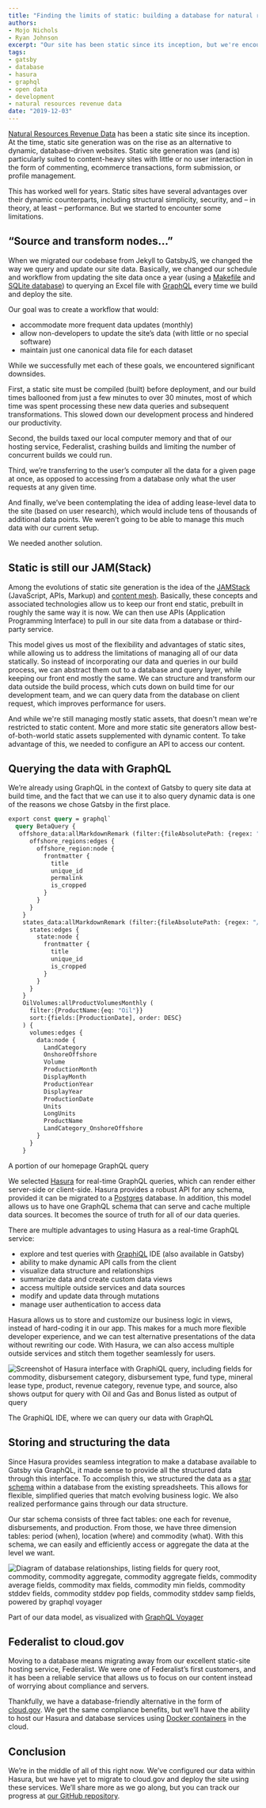 ```yaml
---
title: "Finding the limits of static: building a database for natural resources revenue data"
authors:
- Mojo Nichols
- Ryan Johnson
excerpt: "Our site has been static since its inception, but we're encountering some of the limitations of a fully static site. In this post, we track our progress toward building a database for Natural Resources Revenue Data."
tags:
- gatsby
- database
- hasura
- graphql
- open data
- development
- natural resources revenue data
date: "2019-12-03"
---
```


[Natural Resources Revenue Data](https://revenuedata.doi.gov/) has been a static site since its inception. At the time, static site generation was on the rise as an alternative to dynamic, database-driven websites. Static site generation was (and is) particularly suited to content-heavy sites with little or no user interaction in the form of commenting, ecommerce transactions, form submission, or profile management.

This has worked well for years. Static sites have several advantages over their dynamic counterparts, including structural simplicity, security, and – in theory, at least – performance. But we started to encounter some limitations.

## “Source and transform nodes…”

When we migrated our codebase from Jekyll to GatsbyJS, we changed the way we query and update our site data. Basically, we changed our schedule and workflow from updating the site data once a year (using a [Makefile](https://www.gnu.org/software/make/) and [SQLite database](https://www.sqlite.org/index.html)) to querying an Excel file with [GraphQL](https://graphql.org/) every time we build and deploy the site.

Our goal was to create a workflow that would:

- accommodate more frequent data updates (monthly)
- allow non-developers to update the site’s data (with little or no special software)
- maintain just one canonical data file for each dataset

While we successfully met each of these goals, we encountered significant downsides.

First, a static site must be compiled (built) before deployment, and our build times ballooned from just a few minutes to over 30 minutes, most of which time was spent processing these new data queries and subsequent transformations. This slowed down our development process and hindered our productivity.

Second, the builds taxed our local computer memory and that of our hosting service, Federalist, crashing builds and limiting the number of concurrent builds we could run.

Third, we’re transferring to the user’s computer all the data for a given page at once, as opposed to accessing from a database only what the user requests at any given time.

And finally, we’ve been contemplating the idea of adding lease-level data to the site (based on user research), which would include tens of thousands of additional data points. We weren’t going to be able to manage this much data with our current setup.

We needed another solution.

## Static is still our JAM(Stack)

Among the evolutions of static site generation is the idea of the [JAMStack](https://jamstack.org/) (JavaScript, APIs, Markup) and [content mesh](https://www.gatsbyjs.org/blog/2018-10-18-creating-compelling-content-experiences/). Basically, these concepts and associated technologies allow us to keep our front end static, prebuilt in roughly the same way it is now. We can then use APIs (Application Programming Interface) to pull in our site data from a database or third-party service.

This model gives us most of the flexibility and advantages of static sites, while allowing us to address the limitations of managing all of our data statically. So instead of incorporating our data and queries in our build process, we can abstract them out to a database and query layer, while keeping our front end mostly the same. We can structure and transform our data outside the build process, which cuts down on build time for our development team, and we can query data from the database on client request, which improves performance for users.

And while we're still managing mostly static assets, that doesn't mean we're restricted to static content. More and more static site generators allow best-of-both-world static assets supplemented with dynamic content. To take advantage of this, we needed to configure an API to access our content.

## Querying the data with GraphQL

We’re already using GraphQL in the context of Gatsby to query site data at build time, and the fact that we can use it to also query dynamic data is one of the reasons we chose Gatsby in the first place.

```graphql
export const query = graphql`
  query BetaQuery {
   offshore_data:allMarkdownRemark (filter:{fileAbsolutePath: {regex: "/offshore_regions/"}} sort:{fields: [frontmatter___title], order: ASC}) {
      offshore_regions:edges {
        offshore_region:node {
          frontmatter {
            title
            unique_id
            permalink
            is_cropped
          }
        }
      }
    }
    states_data:allMarkdownRemark (filter:{fileAbsolutePath: {regex: "/states/"}} sort:{fields: [frontmatter___title], order: ASC}) {
      states:edges {
        state:node {
          frontmatter {
            title
            unique_id
            is_cropped
          }
        }
      }
    }
    OilVolumes:allProductVolumesMonthly (
      filter:{ProductName:{eq: "Oil"}}
      sort:{fields:[ProductionDate], order: DESC}
    ) {
      volumes:edges {
        data:node {
          LandCategory
          OnshoreOffshore
          Volume
          ProductionMonth
          DisplayMonth
          ProductionYear
          DisplayYear
          ProductionDate
          Units
          LongUnits
          ProductName
          LandCategory_OnshoreOffshore
        }
      }
    }
```    
<span class="caption">A portion of our homepage GraphQL query</span>

We selected [Hasura](https://hasura.io/) for real-time GraphQL queries, which can render either server-side or client-side. Hasura provides a robust API for any schema, provided it can be migrated to a [Postgres](https://www.postgresql.org) database. In addition, this model allows us to have one GraphQL schema that can serve and cache multiple data sources. It becomes the source of truth for all of our data queries.

There are multiple advantages to using Hasura as a real-time GraphQL service:

- explore and test queries with [GraphiQL](https://graphql.org/learn/serving-over-http/#graphiql) IDE (also available in Gatsby)
- ability to make dynamic API calls from the client
- visualize data structure and relationships
- summarize data and create custom data views
- access multiple outside services and data sources
- modify and update data through mutations
- manage user authentication to access data

Hasura allows us to store and customize our business logic in views, instead of hard-coding it in our app. This makes for a much more flexible developer experience, and we can test alternative presentations of the data without rewriting our code. With Hasura, we can also access multiple outside services and stitch them together seamlessly for users.

![Screenshot of Hasura interface with GraphiQL query, including fields for commodity, disbursement category, disbursement type, fund type, mineral lease type, product, revenue category, revenue type, and source, also shows output for query with Oil and Gas and Bonus listed as output of query](./database-graphql.jpg)

<span class="caption">The GraphiQL IDE, where we can query our data with GraphQL</span>

## Storing and structuring the data

Since Hasura provides seamless integration to make a database available to Gatsby via GraphQL, it made sense to provide all the structured data through this interface. To accomplish this, we structured the data as a [star schema](https://en.wikipedia.org/wiki/Star_schema) within a database from the existing spreadsheets. This allows for flexible, simplified queries that match evolving business logic. We also realized performance gains through our data structure.

Our star schema consists of three fact tables: one each for revenue, disbursements, and production. From those, we have three dimension tables: period (when), location (where) and commodity (what). With this schema, we can easily and efficiently access or aggregate the data at the level we want.

![Diagram of database relationships, listing fields for query root, commodity, commodity aggregate, commodity aggregate fields, commodity average fields, commodity max fields, commodity min fields, commodity stddev fields, commodity stddev pop fields, commodity stddev samp fields, powered by graphql voyager](./database-voyager.jpg)

<span class="caption">Part of our data model, as visualized with <a href="https://github.com/APIs-guru/graphql-voyager">GraphQL Voyager</a></span>

## Federalist to cloud.gov

Moving to a database means migrating away from our excellent static-site hosting service, Federalist. We were one of Federalist’s first customers, and it has been a reliable service that allows us to focus on our content instead of worrying about compliance and servers.

Thankfully, we have a database-friendly alternative in the form of [cloud.gov](https://cloud.gov/). We get the same compliance benefits, but we’ll have the ability to host our Hasura and database services using [Docker containers](https://www.docker.com/) in the cloud.

## Conclusion

We’re in the middle of all of this right now. We’ve configured our data within Hasura, but we have yet to migrate to cloud.gov and deploy the site using these services. We’ll share more as we go along, but you can track our progress at [our GitHub repository](https://github.com/ONRR/doi-extractives-data).
